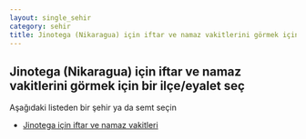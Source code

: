 ```yaml
---
layout: single_sehir
category: sehir
title: Jinotega (Nikaragua) için iftar ve namaz vakitlerini görmek için bir ilçe/eyalet seç
---
```



## Jinotega (Nikaragua) için iftar ve namaz vakitlerini görmek için bir ilçe/eyalet seç

Aşağıdaki listeden bir şehir ya da semt seçin


* [Jinotega için iftar ve namaz vakitleri](/iftar.html?sehir=Jinotega&ulke=Nikaragua&state=Jinotega)
